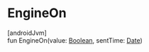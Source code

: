 # EngineOn

[androidJvm]\
fun EngineOn(value: [Boolean](https://kotlinlang.org/api/latest/jvm/stdlib/kotlin/-boolean/index.html), sentTime: [Date](https://developer.android.com/reference/kotlin/java/util/Date.html))